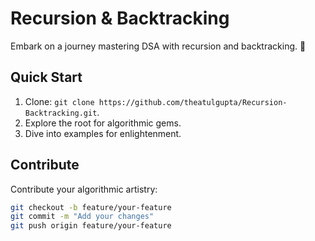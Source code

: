 # Recursion & Backtracking

Embark on a journey mastering DSA with recursion and backtracking. 🚀

## Quick Start

1. Clone: `git clone https://github.com/theatulgupta/Recursion-Backtracking.git`.
2. Explore the root for algorithmic gems.
3. Dive into examples for enlightenment.

## Contribute

Contribute your algorithmic artistry:

```bash
git checkout -b feature/your-feature
git commit -m "Add your changes"
git push origin feature/your-feature
